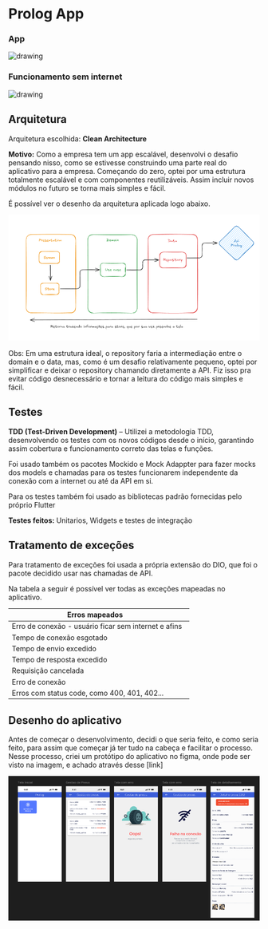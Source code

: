 # Prolog App

### App

<img src="assets/imgs/readme/aplicativo_em_funcionamento.gif" alt="drawing" width="200"/>

### Funcionamento sem internet
<img src="assets/imgs/readme/sem_conexao_internet.gif" alt="drawing" width="200"/>


## Arquitetura
Arquitetura escolhida: **Clean Architecture** 

**Motivo:** Como a empresa tem um app escalável, desenvolvi o desafio pensando nisso, como se estivesse construindo uma parte real do aplicativo para a empresa. Começando do zero, optei por uma estrutura totalmente escalável e com componentes reutilizáveis. Assim incluir novos módulos no futuro se torna mais simples e fácil. 

É possível ver o desenho da arquitetura aplicada logo abaixo.

![Imagem arquitetura](assets/imgs/readme/arquitetura.png)


Obs: Em uma estrutura ideal, o repository faria a intermediação entre o domain e o data, mas, como é um desafio relativamente pequeno, optei por simplificar e deixar o repository chamando diretamente a API. Fiz isso pra evitar código desnecessário e tornar a leitura do código mais simples e fácil.

## Testes
**TDD (Test-Driven Development)** – Utilizei a metodologia TDD, desenvolvendo os testes com os novos códigos desde o início, garantindo assim cobertura e funcionamento correto das telas e funções.

Foi usado também os pacotes Mockido e Mock Adappter para fazer mocks dos models e chamadas para os testes funcionarem independente da conexão com a internet ou até da API em si.

Para os testes também foi usado as bibliotecas padrão fornecidas pelo próprio Flutter

**Testes feitos:** Unitarios, Widgets e testes de integração

## Tratamento de exceções
Para tratamento de exceções foi usada a própria extensão do DIO, que foi o pacote decidido usar nas chamadas de API. 

Na tabela a seguir é possível ver todas as exceções mapeadas no aplicativo.

| Erros mapeados    | 
| -------- | 
| Erro de conexão - usuário ficar sem internet e afins  | 
| Tempo de conexão esgotado | 
| Tempo de envio excedido    | 
| Tempo de resposta excedido    | 
| Requisição cancelada    | 
| Erro de conexão    | 
| Erros com status code, como 400, 401, 402...    | 


## Desenho do aplicativo
Antes de começar o desenvolvimento, decidi o que seria feito, e como seria feito, para assim que começar já ter tudo na cabeça e facilitar o processo. Nesse processo, criei um protótipo do aplicativo no figma, onde pode ser visto na imagem, e achado através desse [link]

![Imagem figma aplicativo](assets/imgs/readme/aplicativo.png)

